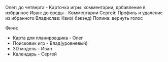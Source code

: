 Олег: до четверга - Карточка игры: комментарии, добавление в избранное
Иван: до среды - Комментарии
Сергей: Профиль и удаление из ибранного
Владислав: Квиз( бэкэнд)
Полина: вернуть голос


Фичи:

- Карта для планировщика - Олег
- Поисковик игр - Влад(уровневый)
- 3D модель - Иван
- Календарь - Сергей